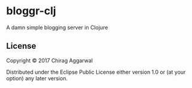 # bloggr-clj

A damn simple blogging server in Clojure

## License

Copyright © 2017 Chirag Aggarwal

Distributed under the Eclipse Public License either version 1.0 or (at
your option) any later version.
